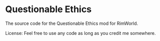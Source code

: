 # Questionable Ethics
The source code for the Questionable Ethics mod for RimWorld.

License: Feel free to use any code as long as you credit me somewhere.
